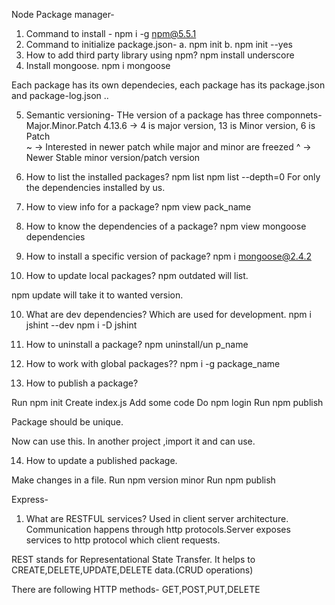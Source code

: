Node Package manager-
1. Command to install - 
npm i -g npm@5.5.1
2. Command to initialize package.json- 
a. npm init
b. npm init --yes
3. How to add third party library using npm?
npm install underscore
4. Install mongoose.
npm i mongoose

Each package has its own dependecies, each package has its package.json and package-log.json ..

5. Semantic versioning-
THe version of a package has three componnets-
Major.Minor.Patch  4.13.6  -> 4 is major version, 13 is Minor version, 6 is Patch  
~ -> Interested in newer patch while major and minor are freezed
^ -> Newer Stable minor version/patch version

5. How to list the installed packages?
npm list
npm list --depth=0 For only the dependencies installed by us.

6. How to view info for a package?
npm view pack_name

7. How to know the dependencies of a package?
npm view mongoose dependencies

8. How to  install a specific version of package?
npm i mongoose@2.4.2

9. How to update local packages?
npm outdated will list.

npm update will take it to wanted version.

10. What are dev dependencies? Which are used for development.
npm i jshint --dev
npm i -D jshint

11. How to uninstall a package?
npm uninstall/un p_name

12. How to work with global packages??
npm i -g package_name

13. How to publish a package?

Run npm init
Create index.js
Add some code
Do npm login
Run npm publish


Package should be unique.

Now can use this.
In another project ,import it and can use.

14. How to update a published package.

Make changes in a file.
Run npm version minor
Run npm publish

Express-

1. What are RESTFUL services?
Used in client server architecture.
Communication happens through http protocols.Server exposes services to http protocol which client requests.

REST stands for Representational State Transfer.
It helps to CREATE,DELETE,UPDATE,DELETE data.(CRUD operations)


There are following HTTP methods-
GET,POST,PUT,DELETE


